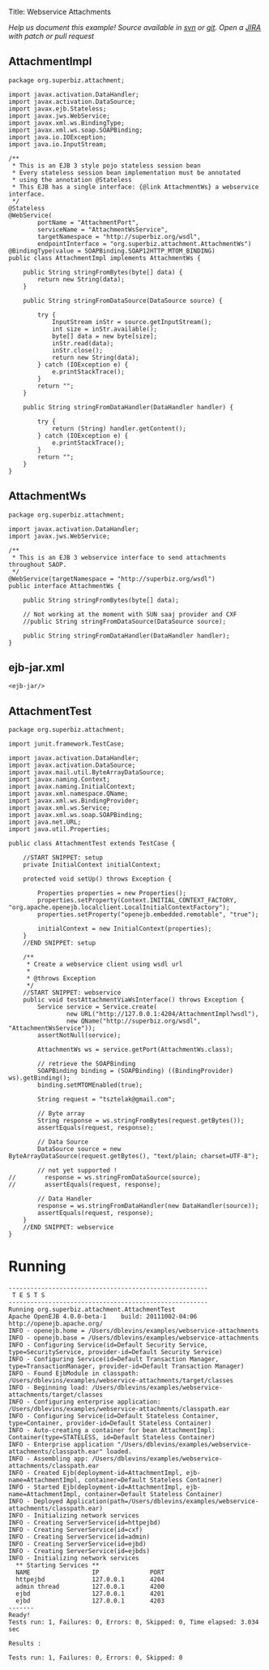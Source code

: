 Title: Webservice Attachments

*Help us document this example! Source available in [svn](http://svn.apache.org/repos/asf/openejb/trunk/openejb/examples/webservice-attachments) or [git](https://github.com/apache/openejb/tree/trunk/openejb/examples/webservice-attachments). Open a [JIRA](https://issues.apache.org/jira/browse/TOMEE) with patch or pull request*

## AttachmentImpl

    package org.superbiz.attachment;
    
    import javax.activation.DataHandler;
    import javax.activation.DataSource;
    import javax.ejb.Stateless;
    import javax.jws.WebService;
    import javax.xml.ws.BindingType;
    import javax.xml.ws.soap.SOAPBinding;
    import java.io.IOException;
    import java.io.InputStream;
    
    /**
     * This is an EJB 3 style pojo stateless session bean
     * Every stateless session bean implementation must be annotated
     * using the annotation @Stateless
     * This EJB has a single interface: {@link AttachmentWs} a webservice interface.
     */
    @Stateless
    @WebService(
            portName = "AttachmentPort",
            serviceName = "AttachmentWsService",
            targetNamespace = "http://superbiz.org/wsdl",
            endpointInterface = "org.superbiz.attachment.AttachmentWs")
    @BindingType(value = SOAPBinding.SOAP12HTTP_MTOM_BINDING)
    public class AttachmentImpl implements AttachmentWs {
    
        public String stringFromBytes(byte[] data) {
            return new String(data);
        }
    
        public String stringFromDataSource(DataSource source) {
    
            try {
                InputStream inStr = source.getInputStream();
                int size = inStr.available();
                byte[] data = new byte[size];
                inStr.read(data);
                inStr.close();
                return new String(data);
            } catch (IOException e) {
                e.printStackTrace();
            }
            return "";
        }
    
        public String stringFromDataHandler(DataHandler handler) {
    
            try {
                return (String) handler.getContent();
            } catch (IOException e) {
                e.printStackTrace();
            }
            return "";
        }
    }

## AttachmentWs

    package org.superbiz.attachment;
    
    import javax.activation.DataHandler;
    import javax.jws.WebService;
    
    /**
     * This is an EJB 3 webservice interface to send attachments throughout SAOP.
     */
    @WebService(targetNamespace = "http://superbiz.org/wsdl")
    public interface AttachmentWs {
    
        public String stringFromBytes(byte[] data);
    
        // Not working at the moment with SUN saaj provider and CXF
        //public String stringFromDataSource(DataSource source);
    
        public String stringFromDataHandler(DataHandler handler);
    }

## ejb-jar.xml

    <ejb-jar/>

## AttachmentTest

    package org.superbiz.attachment;
    
    import junit.framework.TestCase;
    
    import javax.activation.DataHandler;
    import javax.activation.DataSource;
    import javax.mail.util.ByteArrayDataSource;
    import javax.naming.Context;
    import javax.naming.InitialContext;
    import javax.xml.namespace.QName;
    import javax.xml.ws.BindingProvider;
    import javax.xml.ws.Service;
    import javax.xml.ws.soap.SOAPBinding;
    import java.net.URL;
    import java.util.Properties;
    
    public class AttachmentTest extends TestCase {
    
        //START SNIPPET: setup	
        private InitialContext initialContext;
    
        protected void setUp() throws Exception {
    
            Properties properties = new Properties();
            properties.setProperty(Context.INITIAL_CONTEXT_FACTORY, "org.apache.openejb.localclient.LocalInitialContextFactory");
            properties.setProperty("openejb.embedded.remotable", "true");
    
            initialContext = new InitialContext(properties);
        }
        //END SNIPPET: setup    
    
        /**
         * Create a webservice client using wsdl url
         *
         * @throws Exception
         */
        //START SNIPPET: webservice
        public void testAttachmentViaWsInterface() throws Exception {
            Service service = Service.create(
                    new URL("http://127.0.0.1:4204/AttachmentImpl?wsdl"),
                    new QName("http://superbiz.org/wsdl", "AttachmentWsService"));
            assertNotNull(service);
    
            AttachmentWs ws = service.getPort(AttachmentWs.class);
    
            // retrieve the SOAPBinding
            SOAPBinding binding = (SOAPBinding) ((BindingProvider) ws).getBinding();
            binding.setMTOMEnabled(true);
    
            String request = "tsztelak@gmail.com";
    
            // Byte array
            String response = ws.stringFromBytes(request.getBytes());
            assertEquals(request, response);
    
            // Data Source
            DataSource source = new ByteArrayDataSource(request.getBytes(), "text/plain; charset=UTF-8");
    
            // not yet supported !
    //        response = ws.stringFromDataSource(source);
    //        assertEquals(request, response);
    
            // Data Handler
            response = ws.stringFromDataHandler(new DataHandler(source));
            assertEquals(request, response);
        }
        //END SNIPPET: webservice
    }

# Running

    
    -------------------------------------------------------
     T E S T S
    -------------------------------------------------------
    Running org.superbiz.attachment.AttachmentTest
    Apache OpenEJB 4.0.0-beta-1    build: 20111002-04:06
    http://openejb.apache.org/
    INFO - openejb.home = /Users/dblevins/examples/webservice-attachments
    INFO - openejb.base = /Users/dblevins/examples/webservice-attachments
    INFO - Configuring Service(id=Default Security Service, type=SecurityService, provider-id=Default Security Service)
    INFO - Configuring Service(id=Default Transaction Manager, type=TransactionManager, provider-id=Default Transaction Manager)
    INFO - Found EjbModule in classpath: /Users/dblevins/examples/webservice-attachments/target/classes
    INFO - Beginning load: /Users/dblevins/examples/webservice-attachments/target/classes
    INFO - Configuring enterprise application: /Users/dblevins/examples/webservice-attachments/classpath.ear
    INFO - Configuring Service(id=Default Stateless Container, type=Container, provider-id=Default Stateless Container)
    INFO - Auto-creating a container for bean AttachmentImpl: Container(type=STATELESS, id=Default Stateless Container)
    INFO - Enterprise application "/Users/dblevins/examples/webservice-attachments/classpath.ear" loaded.
    INFO - Assembling app: /Users/dblevins/examples/webservice-attachments/classpath.ear
    INFO - Created Ejb(deployment-id=AttachmentImpl, ejb-name=AttachmentImpl, container=Default Stateless Container)
    INFO - Started Ejb(deployment-id=AttachmentImpl, ejb-name=AttachmentImpl, container=Default Stateless Container)
    INFO - Deployed Application(path=/Users/dblevins/examples/webservice-attachments/classpath.ear)
    INFO - Initializing network services
    INFO - Creating ServerService(id=httpejbd)
    INFO - Creating ServerService(id=cxf)
    INFO - Creating ServerService(id=admin)
    INFO - Creating ServerService(id=ejbd)
    INFO - Creating ServerService(id=ejbds)
    INFO - Initializing network services
      ** Starting Services **
      NAME                 IP              PORT  
      httpejbd             127.0.0.1       4204  
      admin thread         127.0.0.1       4200  
      ejbd                 127.0.0.1       4201  
      ejbd                 127.0.0.1       4203  
    -------
    Ready!
    Tests run: 1, Failures: 0, Errors: 0, Skipped: 0, Time elapsed: 3.034 sec
    
    Results :
    
    Tests run: 1, Failures: 0, Errors: 0, Skipped: 0
    
